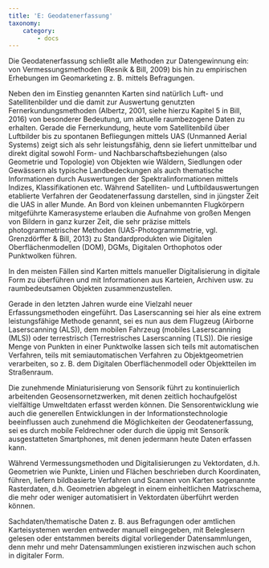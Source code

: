 ```yaml
---
title: 'E: Geodatenerfassung'
taxonomy:
    category:
        - docs
---
```

Die Geodatenerfassung schließt alle Methoden zur Datengewinnung ein: von Vermessungsmethoden (Resnik & Bill, 2009) bis hin zu empirischen Erhebungen im Geomarketing z. B. mittels Befragungen.

Neben den im Einstieg genannten Karten sind natürlich Luft- und Satellitenbilder und die damit zur Auswertung genutzten Fernerkundungsmethoden (Albertz, 2001, siehe hierzu Kapitel 5 in Bill, 2016) von besonderer Bedeutung, um aktuelle raumbezogene Daten zu erhalten. Gerade die Fernerkundung, heute vom Satellitenbild über Luftbilder bis zu spontanen Befliegungen mittels UAS (Unmanned Aerial Systems) zeigt sich als sehr leistungsfähig, denn sie liefert unmittelbar und direkt digital sowohl Form- und Nachbarschaftsbeziehungen (also Geometrie und Topologie) von Objekten wie Wäldern, Siedlungen oder Gewässern als typische Landbedeckungen als auch thematische Informationen durch Auswertungen der Spektralinformationen mittels Indizes, Klassifikationen etc. Während Satelliten- und Luftbildauswertungen etablierte Verfahren der Geodatenerfassung darstellen, sind in jüngster Zeit die UAS in aller Munde. An Bord von kleinen unbemannten Flugkörpern mitgeführte Kamerasysteme erlauben die Aufnahme von großen Mengen von Bildern in ganz kurzer Zeit, die sehr präzise mittels photogrammetrischer Methoden (UAS-Photogrammmetrie, vgl. Grenzdörffer & Bill, 2013) zu Standardprodukten wie Digitalen Oberflächenmodellen (DOM), DGMs, Digitalen Orthophotos oder Punktwolken führen.

In den meisten Fällen sind Karten mittels manueller Digitalisierung in digitale Form zu überführen und mit Informationen aus Karteien, Archiven usw. zu raumbedeutsamen Objekten zusammenzustellen.

Gerade in den letzten Jahren wurde eine Vielzahl neuer Erfassungsmethoden eingeführt. Das Laserscanning sei hier als eine extrem leistungsfähige Methode genannt, sei es nun aus dem Flugzeug (Airborne Laserscanning (ALS)), dem mobilen Fahrzeug (mobiles Laserscanning (MLS)) oder terrestrisch (Terrestrisches Laserscanning (TLS)). Die riesige Menge von Punkten in einer Punktwolke lassen sich teils mit automatischen Verfahren, teils mit semiautomatischen Verfahren zu Objektgeometrien verarbeiten, so z. B. dem Digitalen Oberflächenmodell oder Objektteilen im Straßenraum.

Die zunehmende Miniaturisierung von Sensorik führt zu kontinuierlich arbeitenden Geosensornetzwerken, mit denen zeitlich hochaufgelöst vielfältige Umweltdaten erfasst werden können. Die Sensorentwicklung wie auch die generellen Entwicklungen in der Informationstechnologie beeinflussen auch zunehmend die Möglichkeiten der Geodatenerfassung, sei es durch mobile Feldrechner oder durch die üppig mit Sensorik ausgestatteten Smartphones, mit denen jedermann heute Daten erfassen kann.

Während Vermessungsmethoden und Digitalisierungen zu Vektordaten, d.h. Geometrien wie Punkte, Linien und Flächen beschrieben durch Koordinaten, führen, liefern bildbasierte Verfahren und Scannen von Karten sogenannte Rasterdaten, d.h. Geometrien abgelegt in einem einheitlichen Matrixschema, die mehr oder weniger automatisiert in Vektordaten überführt werden können.

Sachdaten/thematische Daten z. B. aus Befragungen oder amtlichen Karteisystemen werden entweder manuell eingegeben, mit Beleglesern gelesen oder entstammen bereits digital vorliegender Datensammlungen, denn mehr und mehr Datensammlungen existieren inzwischen auch schon in digitaler Form.
